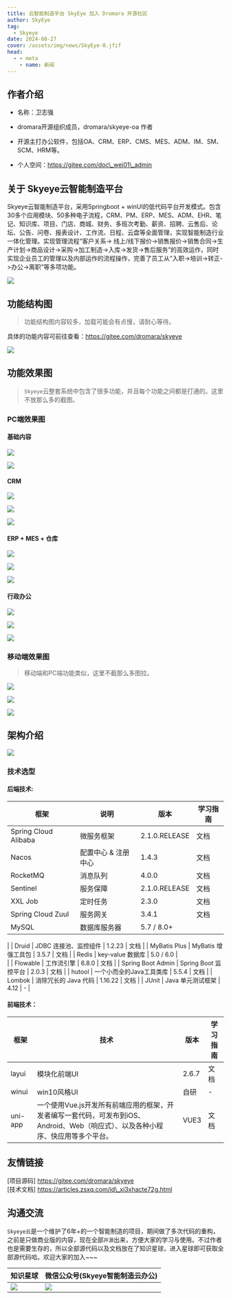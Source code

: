 ```yaml
---
title: 云智能制造平台 SkyEye 加入 Dromara 开源社区
author: SkyEye
tag:
  - Skyeye
date: 2024-08-27
cover: /assets/img/news/SkyEye-0.jfif
head:
  - - meta
    - name: 新闻
---
```


## 作者介绍

*   名称：卫志强
    
*   dromara开源组织成员，dromara/skyeye-oa 作者
    
*   开源主打办公软件，包括OA、CRM、ERP、CMS、MES、ADM、IM、SM、SCM、HRM等。
    
*   个人空间：https://gitee.com/doc\_wei01\_admin
    

## 关于 Skyeye云智能制造平台

Skyeye云智能制造平台，采用Springboot + winUI的低代码平台开发模式。包含30多个应用模块、50多种电子流程，CRM、PM、ERP、MES、ADM、EHR、笔记、知识库、项目、门店、商城、财务、多班次考勤、薪资、招聘、云售后、论坛、公告、问卷、报表设计、工作流、日程、云盘等全面管理，实现智能制造行业一体化管理。实现管理流程“客户关系-> 线上/线下报价->销售报价->销售合同->生产计划->商品设计->采购->加工制造->入库->发货->售后服务”的高效运作，同时实现企业员工的管理以及内部运作的流程操作，完善了员工从“入职->培训->转正->办公->离职”等多项功能。

![](/assets/img/news/SkyEye-0.jfif)

## 功能结构图

> 功能结构图内容较多，加载可能会有点慢，请耐心等待。

具体的功能内容可前往查看：https://gitee.com/dromara/skyeye

![](/assets/img/news/SkyEye-1.jfif)

## 功能效果图

> `Skyeye`云整套系统中包含了很多功能，并且每个功能之间都是打通的。这里不放那么多的截图。

### PC端效果图

#### 基础内容

![](/assets/img/news/SkyEye-2.png)

![](/assets/img/news/SkyEye-3.png)

#### CRM

![](/assets/img/news/SkyEye-4.png)

![](/assets/img/news/SkyEye-5.png)

![](/assets/img/news/SkyEye-6.png)

#### ERP + MES + 仓库

![](/assets/img/news/SkyEye-7.png)

![](/assets/img/news/SkyEye-8.png)

![](/assets/img/news/SkyEye-9.png)

#### 行政办公

![](/assets/img/news/SkyEye-10.png)

![](/assets/img/news/SkyEye-11.png)

![](/assets/img/news/SkyEye-12.png)

### 移动端效果图

> 移动端和PC端功能类似，这里不截那么多图拉。

![](/assets/img/news/SkyEye-13.png)

![](/assets/img/news/SkyEye-14.png)

![](/assets/img/news/SkyEye-15.png)

## 架构介绍

![](/assets/img/news/SkyEye-16.png)

### 技术选型

#### 后端技术:

| 框架 | 说明 | 版本 | 学习指南 |
| --- | --- | --- | --- |
| Spring Cloud Alibaba | 微服务框架 | 2.1.0.RELEASE | 文档 |
| Nacos | 配置中心 & 注册中心 | 1.4.3 | 文档 |
| RocketMQ | 消息队列 | 4.0.0 | 文档 |
| Sentinel | 服务保障 | 2.1.0.RELEASE | 文档 |
| XXL Job | 定时任务 | 2.3.0 | 文档 |
| Spring Cloud Zuul | 服务网关 | 3.4.1 | 文档 |
| MySQL | 数据库服务器 | 5.7 / 8.0+ |   
 |
| Druid | JDBC 连接池、监控组件 | 1.2.23 | 文档 |
| MyBatis Plus | MyBatis 增强工具包 | 3.5.7 | 文档 |
| Redis | key-value 数据库 | 5.0 / 6.0 |   
 |
| Flowable | 工作流引擎 | 6.8.0 | 文档 |
| Spring Boot Admin | Spring Boot 监控平台 | 2.0.3 | 文档 |
| hutool | 一个小而全的Java工具类库 | 5.5.4 | 文档 |
| Lombok | 消除冗长的 Java 代码 | 1.16.22 | 文档 |
| JUnit | Java 单元测试框架 | 4.12 | \- |

#### 前端技术：

| 框架 | 技术 | 版本 | 学习指南 |
| --- | --- | --- | --- |
| layui | 模块化前端UI | 2.6.7 | 文档 |
| winui | win10风格UI | 自研 | \- |
| uni-app | 一个使用Vue.js开发所有前端应用的框架，开发者编写一套代码，可发布到iOS、Android、Web（响应式）、以及各种小程序、快应用等多个平台。 | VUE3 | 文档 |

## 友情链接

\[项目源码\] https://gitee.com/dromara/skyeye  
\[技术文档\] https://articles.zsxq.com/id\_xi3xhacte72g.html

## 沟通交流

`Skyeye云`是一个维护了6年+的一个智能制造的项目，期间做了多次代码的重构，之前是只做商业版的内容，现在全部`开源`出来，方便大家的学习与使用。不过作者也是需要生存的，所以全部源代码以及文档放在了知识星球，进入星球即可获取全部源代码哈。欢迎大家的加入~~~

  

| 知识星球                            | 微信公众号(Skyeye智能制造云办公)     |
| ----------------------------------- | ------------------------------------ |
| ![](/assets/img/news/SkyEye-17.png) | ![](/assets/img/news/SkyEye-18.jfif) |